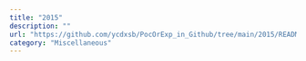 ```yaml
---
title: "2015"
description: ""
url: "https://github.com/ycdxsb/PocOrExp_in_Github/tree/main/2015/README.md"
category: "Miscellaneous"
---
```

